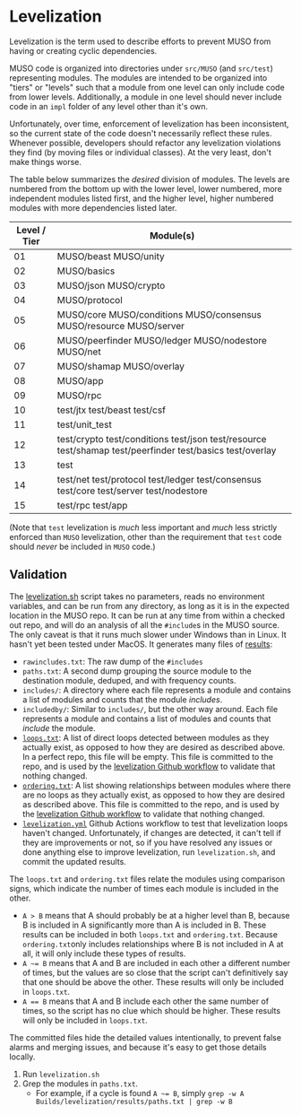 # Levelization

Levelization is the term used to describe efforts to prevent MUSO from
having or creating cyclic dependencies.

MUSO code is organized into directories under `src/MUSO` (and
`src/test`) representing modules. The modules are intended to be
organized into "tiers" or "levels" such that a module from one level can
only include code from lower levels. Additionally, a module
in one level should never include code in an `impl` folder of any level
other than it's own.

Unfortunately, over time, enforcement of levelization has been
inconsistent, so the current state of the code doesn't necessarily
reflect these rules. Whenever possible, developers should refactor any
levelization violations they find (by moving files or individual
classes). At the very least, don't make things worse.

The table below summarizes the _desired_ division of modules. The levels
are numbered from the bottom up with the lower level, lower numbered,
more independent modules listed first, and the higher level, higher
numbered modules with more dependencies listed later.

| Level / Tier | Module(s)                                                                                                |
| ------------ | -------------------------------------------------------------------------------------------------------- |
| 01           | MUSO/beast MUSO/unity                                                                                    |
| 02           | MUSO/basics                                                                                              |
| 03           | MUSO/json MUSO/crypto                                                                                    |
| 04           | MUSO/protocol                                                                                            |
| 05           | MUSO/core MUSO/conditions MUSO/consensus MUSO/resource MUSO/server                                       |
| 06           | MUSO/peerfinder MUSO/ledger MUSO/nodestore MUSO/net                                                      |
| 07           | MUSO/shamap MUSO/overlay                                                                                 |
| 08           | MUSO/app                                                                                                 |
| 09           | MUSO/rpc                                                                                                 |
| 10           | test/jtx test/beast test/csf                                                                             |
| 11           | test/unit_test                                                                                           |
| 12           | test/crypto test/conditions test/json test/resource test/shamap test/peerfinder test/basics test/overlay |
| 13           | test                                                                                                     |
| 14           | test/net test/protocol test/ledger test/consensus test/core test/server test/nodestore                   |
| 15           | test/rpc test/app                                                                                        |

(Note that `test` levelization is _much_ less important and _much_ less
strictly enforced than `MUSO` levelization, other than the requirement
that `test` code should _never_ be included in `MUSO` code.)

## Validation

The [levelization.sh](levelization.sh) script takes no parameters,
reads no environment variables, and can be run from any directory,
as long as it is in the expected location in the MUSO repo.
It can be run at any time from within a checked out repo, and will
do an analysis of all the `#include`s in
the MUSO source. The only caveat is that it runs much slower
under Windows than in Linux. It hasn't yet been tested under MacOS.
It generates many files of [results](results):

- `rawincludes.txt`: The raw dump of the `#includes`
- `paths.txt`: A second dump grouping the source module
  to the destination module, deduped, and with frequency counts.
- `includes/`: A directory where each file represents a module and
  contains a list of modules and counts that the module _includes_.
- `includedby/`: Similar to `includes/`, but the other way around. Each
  file represents a module and contains a list of modules and counts
  that _include_ the module.
- [`loops.txt`](results/loops.txt): A list of direct loops detected
  between modules as they actually exist, as opposed to how they are
  desired as described above. In a perfect repo, this file will be
  empty.
  This file is committed to the repo, and is used by the [levelization
  Github workflow](../../.github/workflows/levelization.yml) to validate
  that nothing changed.
- [`ordering.txt`](results/ordering.txt): A list showing relationships
  between modules where there are no loops as they actually exist, as
  opposed to how they are desired as described above.
  This file is committed to the repo, and is used by the [levelization
  Github workflow](../../.github/workflows/levelization.yml) to validate
  that nothing changed.
- [`levelization.yml`](../../.github/workflows/levelization.yml)
  Github Actions workflow to test that levelization loops haven't
  changed. Unfortunately, if changes are detected, it can't tell if
  they are improvements or not, so if you have resolved any issues or
  done anything else to improve levelization, run `levelization.sh`,
  and commit the updated results.

The `loops.txt` and `ordering.txt` files relate the modules
using comparison signs, which indicate the number of times each
module is included in the other.

- `A > B` means that A should probably be at a higher level than B,
  because B is included in A significantly more than A is included in B.
  These results can be included in both `loops.txt` and `ordering.txt`.
  Because `ordering.txt`only includes relationships where B is not
  included in A at all, it will only include these types of results.
- `A ~= B` means that A and B are included in each other a different
  number of times, but the values are so close that the script can't
  definitively say that one should be above the other. These results
  will only be included in `loops.txt`.
- `A == B` means that A and B include each other the same number of
  times, so the script has no clue which should be higher. These results
  will only be included in `loops.txt`.

The committed files hide the detailed values intentionally, to
prevent false alarms and merging issues, and because it's easy to
get those details locally.

1. Run `levelization.sh`
2. Grep the modules in `paths.txt`.
   - For example, if a cycle is found `A ~= B`, simply `grep -w A Builds/levelization/results/paths.txt | grep -w B`
